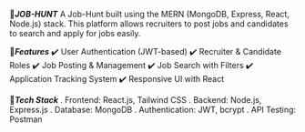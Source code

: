 🔗***JOB-HUNT***
A Job-Hunt built using the MERN (MongoDB, Express, React, Node.js) stack. This platform allows recruiters to post jobs and candidates to search and apply for jobs easily.

🔗***Features***
✔️ User Authentication (JWT-based)
✔️ Recruiter & Candidate Roles
✔️ Job Posting & Management
✔️ Job Search with Filters
✔️ Application Tracking System
✔️ Responsive UI with React

🔗***Tech Stack***
. Frontend: React.js, Tailwind CSS
. Backend: Node.js, Express.js
. Database: MongoDB
. Authentication: JWT, bcrypt
. API Testing: Postman


